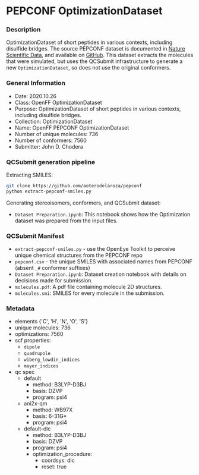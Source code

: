 # PEPCONF OptimizationDataset

### Description

OptimizationDataset of short peptides in various contexts, including disulfide bridges.
The source PEPCONF dataset is documented in [Nature Scientific Data](https://www.nature.com/articles/sdata2018310), and available on [GitHub](https://github.com/aoterodelaroza/pepconf).
This dataset extracts the molecules that were simulated, but uses the QCSubmit infrastructure to generate a new `OptimizationDataset`, so does not use the original conformers.

### General Information

- Date: 2020.10.26
- Class: OpenFF OptimizationDataset
- Purpose: OptimizationDataset of short peptides in various contexts, including disulfide bridges.
- Collection: OptimizationDataset
- Name: OpenFF PEPCONF OptimizationDataset
- Number of unique molecules: 736
- Number of conformers: 7560
- Submitter: John D. Chodera

### QCSubmit generation pipeline

Extracting SMILES:

```bash
git clone https://github.com/aoterodelaroza/pepconf
python extract-pepconf-smiles.py
```

Generating stereoisomers, conformers, and QCSubmit dataset:

- `Dataset Preparation.ipynb`: This notebook shows how the Optimization dataset was prepared from the input files.

### QCSubmit Manifest

- `extract-pepconf-smiles.py` - use the OpenEye Toolkit to perceive unique chemical structures from the PEPCONF repo
- `pepconf.csv` - the unique SMILES with associated names from PEPCONF (absent `_#` conformer suffixes)
- `Dataset Preparation.ipynb`: Dataset creation notebook with details on decisions made for submission.
- `molecules.pdf`: A pdf file containing molecule 2D structures.
- `molecules.smi`: SMILES for every molecule in the submission.

### Metadata

- elements {'C', 'H', 'N', 'O', 'S'}
- unique molecules: 736
- optimizations: 7560
- scf properties:
    - `dipole`
    - `quadrupole`
    - `wiberg_lowdin_indices`
    - `mayer_indices`
- qc spec
    - default
        - method: B3LYP-D3BJ
        - basis: DZVP
        - program: psi4
    - ani2x-qm
        - method: WB97X
        - basis: 6-31G*
        - program: psi4
    - default-dlc
        - method: B3LYP-D3BJ
        - basis: DZVP
        - program: psi4
        - optimization_procedure:
            - coordsys: dlc
            - reset: true
